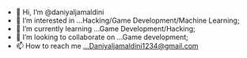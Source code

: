 - 👋 Hi, I’m @daniyaljamaldini
- 👀 I’m interested in ...Hacking/Game Development/Machine Learning;
- 🌱 I’m currently learning ...Game Development/Hacking;
- 💞️ I’m looking to collaborate on ...Game development;
- 📫 How to reach me ...Daniyaljamaldini1234@gmail.com

<!---
daniyaljamaldini/daniyaljamaldini is a ✨ special ✨ repository because its `README.md` (this file) appears on your GitHub profile.
You can click the Preview link to take a look at your changes.
--->
